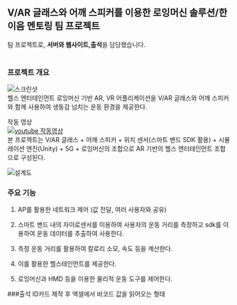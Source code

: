 ## V/AR 글래스와 어깨 스피커를 이용한 로잉머신 솔루션/한이음 멘토링 팀 프로젝트
팀 프로젝트로, <b>서버와 웹사이트,출석</b>을 담당했습니다. 
<br/>
<br/>
### 프로젝트 개요
![스크린샷](https://user-images.githubusercontent.com/79407445/108878098-3f311600-7643-11eb-8860-f3e8ce1068fe.png)
<br/>
헬스 엔터테인먼트 로잉머신 기반 AR, VR 어플리케이션을 V/AR 글래스와 어깨 스피커와 함께 사용하여 생동감 넘치는 운동 환경을 제공한다.


작동 영상<br/>
[![youtube 작동영상](http://img.youtube.com/vi/wL7urCvdEwQ/0.jpg)](https://youtu.be/wL7urCvdEwQ?t=0s) 
<br/>
본 프로젝트는 V/AR 글래스 + 어깨 스피커 + 위치 센서(스마트 밴드 SDK 활용) + 시뮬레이션 엔진(Unity) + 5G + 로잉머신의 조합으로 AR 기반의 헬스 엔터테인먼트 조합으로 구성된다.

![설계도](https://user-images.githubusercontent.com/79407445/108876850-017fbd80-7642-11eb-9a0a-7e25f47f9eaf.png)

### 주요 기능
1) AP를 활용한 네트워크 제어 (값 전달, 여러 사용자와 공유)

2) 스마트 밴드 내의 자이로센서를 이용하여 사용자의 운동 거리를 측정하고 sdk를 이용하여 운동 데이터를 추출하여 사용한다.

3) 측정 운동 거리를 활용하여 칼로리 소모, 속도 등을 계산한다.

4) 이를 활용한 헬스테인먼트를 제공한다.

5) 로잉머신과 HMD 등을 이용한 물리적 운동 도구를 제어한다.

###출석
ID카드 제작 후 엑셀에서 바코드 값을 읽어오는 형태
